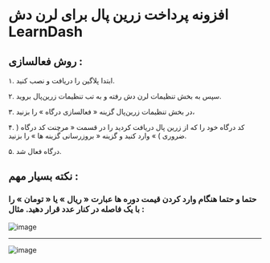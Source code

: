 # افزونه پرداخت زرین پال برای لرن دش LearnDash


## روش فعالسازی :

۱. ابتدا پلاگین را دریافت و نصب کنید.

۲. سپس به بخش تنظیمات لرن دش رفته و به تب تنظیمات زرین‌پال بروید.

۳. در بخش تنظیمات زرین‌پال گزینه « فعالسازی درگاه » را بزنید، 

۴. کد درگاه خود را که از زرین پال دریافت کردید را در قسمت « مرچنت کد درگاه ( ضروری ) » وارد کنید و گزینه « بروزرسانی گزینه ها » را بزنید.

۵. درگاه فعال شد.

## نکته بسیار مهم : 
### حتما و حتما هنگام وارد کردن قیمت دوره ها عبارت « ریال » یا « تومان » را با یک فاصله در کنار عدد قرار دهید. مثال :
![image](https://github.com/Amyrosein/zarinpal-learndash/assets/111700218/ee86d22c-a931-4b01-b9c4-c1a53493ee37)

---------------------------------------------------------------------------------------------------------
![image](https://github.com/Amyrosein/zarinpal-learndash/assets/111700218/64e3865a-d519-449b-b259-b454e95a0170)

